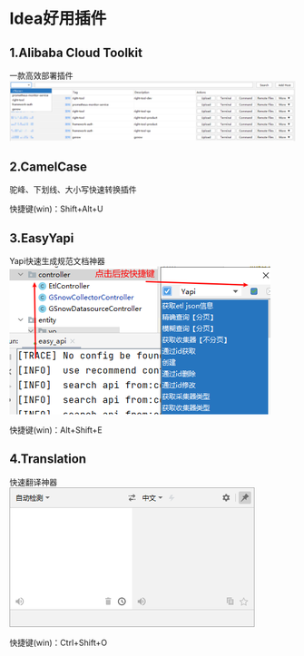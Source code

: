 # Idea好用插件

## 1.Alibaba Cloud Toolkit

一款高效部署插件![image-20210219152918818](idea好用插件图片/image-20210219152918818.png)

## 2.CamelCase

驼峰、下划线、大小写快速转换插件

快捷键(win)：Shift+Alt+U

## 3.EasyYapi

Yapi快速生成规范文档神器![image-20210219152842301](idea好用插件图片/image-20210219152842301.png)

快捷键(win)：Alt+Shift+E

## 4.Translation

快速翻译神器![image-20210219152750925](idea好用插件图片/image-20210219152750925.png)

快捷键(win)：Ctrl+Shift+O